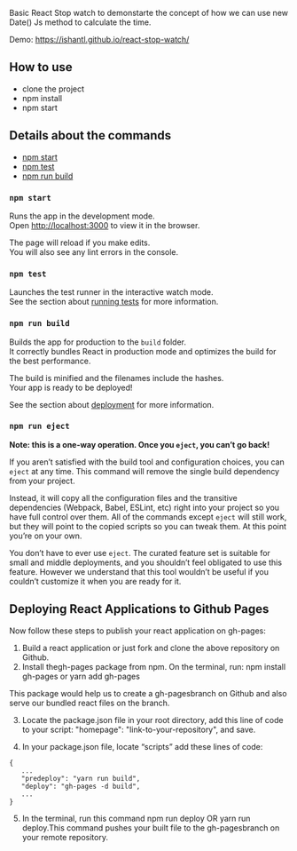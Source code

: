 
Basic React Stop watch to demonstarte the concept of how we can use new Date() Js method to calculate the time.

Demo: https://ishantl.github.io/react-stop-watch/

## How to use

- clone the project
- npm install
- npm start

## Details about the commands

  - [npm start](#npm-start)
  - [npm test](#npm-test)
  - [npm run build](#npm-run-build)



### `npm start`

Runs the app in the development mode.<br>
Open [http://localhost:3000](http://localhost:3000) to view it in the browser.

The page will reload if you make edits.<br>
You will also see any lint errors in the console.

### `npm test`

Launches the test runner in the interactive watch mode.<br>
See the section about [running tests](#running-tests) for more information.

### `npm run build`

Builds the app for production to the `build` folder.<br>
It correctly bundles React in production mode and optimizes the build for the best performance.

The build is minified and the filenames include the hashes.<br>
Your app is ready to be deployed!

See the section about [deployment](#deployment) for more information.

### `npm run eject`

**Note: this is a one-way operation. Once you `eject`, you can’t go back!**

If you aren’t satisfied with the build tool and configuration choices, you can `eject` at any time. This command will remove the single build dependency from your project.

Instead, it will copy all the configuration files and the transitive dependencies (Webpack, Babel, ESLint, etc) right into your project so you have full control over them. All of the commands except `eject` will still work, but they will point to the copied scripts so you can tweak them. At this point you’re on your own.

You don’t have to ever use `eject`. The curated feature set is suitable for small and middle deployments, and you shouldn’t feel obligated to use this feature. However we understand that this tool wouldn’t be useful if you couldn’t customize it when you are ready for it.

## Deploying React Applications to Github Pages
Now follow these steps to publish your react application on gh-pages:

1. Build a react application or just fork and clone the above repository on Github.
2. Install thegh-pages package from npm. On the terminal, run:
npm install gh-pages or yarn add gh-pages

This package would help us to create a gh-pagesbranch on Github and also serve our bundled react files on the branch.

3. Locate the package.json file in your root directory, add this line of code to your script: "homepage": "link-to-your-repository", and save.

4. In your package.json file, locate “scripts” add these lines of code:
```
{
   ...
   "predeploy": "yarn run build",
   "deploy": "gh-pages -d build",
   ...
}
```
5. In the terminal, run this command npm run deploy OR yarn run deploy.This command pushes your built file to the gh-pagesbranch on your remote repository.
